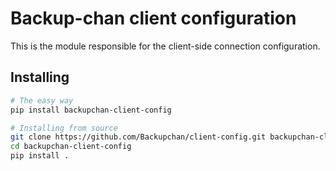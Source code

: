 # Backup-chan client configuration

This is the module responsible for the client-side connection configuration.

## Installing

```bash
# The easy way
pip install backupchan-client-config

# Installing from source
git clone https://github.com/Backupchan/client-config.git backupchan-client-config
cd backupchan-client-config
pip install .
```
